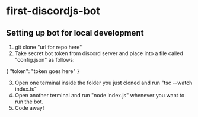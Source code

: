 # first-discordjs-bot

## Setting up bot for local development

1. git clone "url for repo here"
2. Take secret bot token from discord server and place into a file called "config.json" as follows:

{
	"token": "token goes here"
}

3. Open one terminal inside the folder you just cloned and run "tsc --watch index.ts"
4. Open another terminal and run "node index.js" whenever you want to run the bot.
5. Code away!